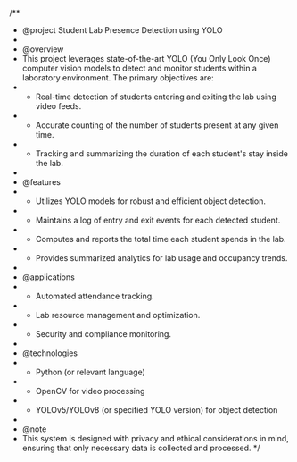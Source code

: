 /**
 * @project Student Lab Presence Detection using YOLO
 *
 * @overview
 * This project leverages state-of-the-art YOLO (You Only Look Once) computer vision models to detect and monitor students within a laboratory environment. The primary objectives are:
 *   - Real-time detection of students entering and exiting the lab using video feeds.
 *   - Accurate counting of the number of students present at any given time.
 *   - Tracking and summarizing the duration of each student's stay inside the lab.
 *
 * @features
 * - Utilizes YOLO models for robust and efficient object detection.
 * - Maintains a log of entry and exit events for each detected student.
 * - Computes and reports the total time each student spends in the lab.
 * - Provides summarized analytics for lab usage and occupancy trends.
 *
 * @applications
 * - Automated attendance tracking.
 * - Lab resource management and optimization.
 * - Security and compliance monitoring.
 *
 * @technologies
 * - Python (or relevant language)
 * - OpenCV for video processing
 * - YOLOv5/YOLOv8 (or specified YOLO version) for object detection
 *
 * @note
 * This system is designed with privacy and ethical considerations in mind, ensuring that only necessary data is collected and processed.
 */
